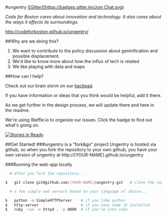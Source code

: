 #ungentry
[![Gitter](https://badges.gitter.im/Join Chat.svg)](https://gitter.im/codeforboston/ungentry?utm_source=badge&utm_medium=badge&utm_campaign=pr-badge&utm_content=badge)

*Code for Boston cares about innovation and technology.  It also cares about the ways it affects its surroundings.*

http://codeforboston.github.io/ungentry/

##Why are we doing this?

  1. We want to contribute to the policy discussion about gentrification and possible displacement.
  2. We'd like to know more about how the influx of tech is related
  3. We like playing with data and maps

##How can I help?

Check out our brain storm on our [hackpad](https://codeforboston.hackpad.com/How-can-Code-for-Boston-contribute-to-the-policy-discussion-on-gentrification-in-Boston-fD9RvXalX84#:h=Variable-Wish-List).

If you have information or ideas that you think would be helpful, add it there.

As we get further in the design process, we will update there and here in the readme.


We're using Waffle.io to organize our issues. Click the badge to find out what's going on.

[![Stories in Ready](https://badge.waffle.io/codeforboston/ungentry.png?label=ready&title=Ready)](http://waffle.io/codeforboston/ungentry)


##Get Started!
###ungentry is a "fork&go" project
Ungentry is hosted via github, so when you fork the repository to your own github, you have your own version of ungentry at http://[YOUR-NAME].github.io/ungentry

###Running the web-app locally
```bash
  # after you fork the repository...

$   git clone git@github.com:[YOUR-NAME]/ungentry.git   # clone the repository

  # a few simple web servers based on your language of choice...

$   python -m SimpleHTTPServer    # if you like python
$   http-server                   # if you have node JS installed
$   ruby -run -e httpd . -p 8080  # if you're into ruby
```
